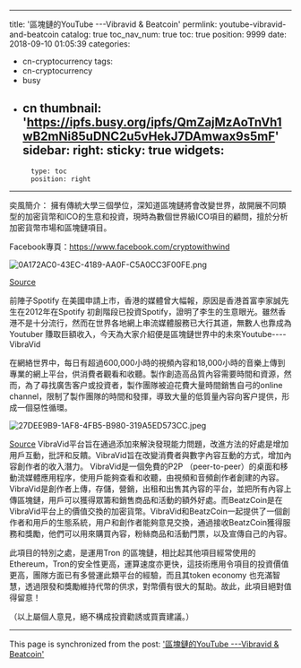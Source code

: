 
---
title: '區塊鏈的YouTube ---Vibravid & Beatcoin'
permlink: youtube-vibravid-and-beatcoin
catalog: true
toc_nav_num: true
toc: true
position: 9999
date: 2018-09-10 01:05:39
categories:
- cn-cryptocurrency
tags:
- cn-cryptocurrency
- busy
- cn
thumbnail: 'https://ipfs.busy.org/ipfs/QmZajMzAoTnVh1wB2mNi85uDNC2u5vHekJ7DAmwax9s5mF'
sidebar:
    right:
        sticky: true
widgets:
    -
        type: toc
        position: right
---


奕風簡介：
擁有傳統大學三個學位，深知道區塊鏈將會改變世界，故開展不同類型的加密貨幣和ICO的生意和投資，現時為數個世界級ICO項目的顧問，擅於分析加密貨幣市場和區塊鏈項目。
 

 Facebook專頁：https://www.facebook.com/cryptowithwind


![0A172AC0-43EC-4189-AA0F-C5A0CC3F00FE.png](https://ipfs.busy.org/ipfs/QmZajMzAoTnVh1wB2mNi85uDNC2u5vHekJ7DAmwax9s5mF)



[Source](https://www.katarinanolte.com/crypto/p2p-video-and-audio-streaming-on-the-blockchain-vibravid-beatzcoin-a-multi-chain-crypto-social-earning-platform/)

前陣子Spotify 在美國申請上市，香港的媒體曾大幅報，原因是香港首富李家誠先生在2012年在Spotify 初創階段已投資Spotify，證明了李生的生意眼光。雖然香港不是十分流行，然而在世界各地網上串流媒體服務已大行其道，無數人也靠成為Youtuber 賺取巨額收入，今天為大家介紹便是區塊鏈世界中的未來Youtube----VibraVid
 
在網絡世界中，每日有超過600,000小時的視頻內容和18,000小時的音樂上傳到專業的網上平台，供消費者觀看和收聽。製作創造高品質內容需要時間和資源，然而，為了尋找廣吿客户或投資者，製作團隊被迫花費大量時間銷售自弓的online channel，限制了製作團隊的時間和發揮，導致大量的低質量內容向客户提供，形成一個惡性循環。
 

![27DEE9B9-1AF8-4FB5-B980-319A5ED573CC.jpeg](https://ipfs.busy.org/ipfs/QmS8Pp3szBVZxovs9Za6N2sTpp9auB8ErxS89nWMpV31LQ)

[Source](https://www.linkedin.com/in/george-tobias-960576159)
VibraVid平台旨在通過添加來解決發現能力問題，改進方法的好處是增加用戶互動，批評和反饋。VibraVid旨在改變消費者與數字內容互動的方式，增加內容創作者的收入潛力。 VibraVid是一個免費的P2P （peer-to-peer）的桌面和移動流媒體應用程序，使用戶能夠查看和收聽，由視頻和音頻創作者創建的內容。VibraVid是創作者上傳，存儲，營銷，出租和出售其內容的平台，並把所有內容上傳區塊鏈，用戶可以獲得眾籌和銷售商品和活動的額外好處。而BeatzCoin是在VibraVid平台上的價值交換的加密貨幣。VibraVid和BeatzCoin一起提供了一個創作者和用戶的生態系統，用户和創作者能夠意見交換，通過接收BeatzCoin獲得服務和獎勵，他們可以用來購買內容，粉絲商品和活動門票，以及宣傳自己的內容。
 
此項目的特別之處，是運用Tron 的區塊鏈，相比起其他項目經常使用的Ethereum，Tron的安全性更高，運算速度亦更快，這技術應用令項目的投資價值更高，團隊方面已有多營運此類平台的經驗，而且其token economy 也充滿智慧，透過限發和獎勵維持代幣的供求，對幣價有很大的幫助。故此，此項目絕對值得留意！

 
（以上屬個人意見，絕不構成投資勸誘或買賣建議。）
​

- - -

This page is synchronized from the post: ['區塊鏈的YouTube ---Vibravid & Beatcoin'](https://steemit.com/@htliao/youtube-vibravid-and-beatcoin)
